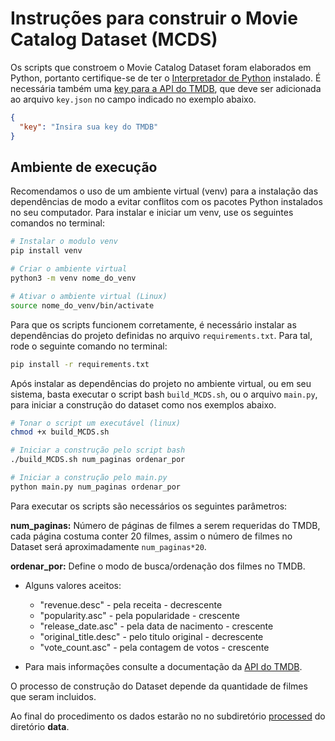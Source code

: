 # Instruções para construir o Movie Catalog Dataset (MCDS)

Os scripts que constroem o Movie Catalog Dataset foram elaborados em Python, portanto certifique-se de ter o [Interpretador de Python](https://www.python.org/downloads/) instalado. É necessária também uma [key para a API do TMDB](https://www.themoviedb.org/documentation/api), que deve ser adicionada ao arquivo `key.json` no campo indicado no exemplo abaixo.

~~~json
{
  "key": "Insira sua key do TMDB"
}
~~~

## Ambiente de execução

Recomendamos o uso de um ambiente virtual (venv) para a instalação das dependências de modo a evitar conflitos com os pacotes Python instalados no seu computador. Para instalar e iniciar um venv, use os seguintes comandos no terminal:

~~~bash
# Instalar o modulo venv
pip install venv

# Criar o ambiente virtual
python3 -m venv nome_do_venv

# Ativar o ambiente virtual (Linux)
source nome_do_venv/bin/activate
~~~

Para que os scripts funcionem corretamente, é necessário instalar as dependências do projeto definidas no arquivo `requirements.txt`. Para tal, rode o seguinte comando no terminal:

~~~bash
pip install -r requirements.txt
~~~

Após instalar as dependências do projeto no ambiente virtual, ou em seu sistema, basta executar o script bash `build_MCDS.sh`, ou o arquivo `main.py`, para iniciar a construção do dataset como nos exemplos abaixo.

~~~bash
# Tonar o script um executável (linux)
chmod +x build_MCDS.sh

# Iniciar a construção pelo script bash
./build_MCDS.sh num_paginas ordenar_por
~~~

~~~bash
# Iniciar a construção pelo main.py
python main.py num_paginas ordenar_por
~~~

Para executar os scripts são necessários os seguintes parâmetros:

**num_paginas:** Número de páginas de filmes a serem requeridas do TMDB, cada página costuma conter 20 filmes, assim o número de filmes no Dataset será aproximadamente `num_paginas*20`.

**ordenar_por:** Define o modo de busca/ordenação dos filmes no TMDB.
* Alguns valores aceitos:
    * "revenue.desc" - pela receita - decrescente
    * "popularity.asc" - pela popularidade - crescente
    * "release_date.asc" - pela data de nacimento - crescente
    * "original_title.desc" - pelo titulo original - decrescente
    * "vote_count.asc" - pela contagem de votos - crescente

* Para mais informações consulte a documentação da [API do TMDB](https://developers.themoviedb.org/3/discover/movie-discover).

O processo de construção do Dataset depende da quantidade de filmes que seram incluidos.

Ao final do procedimento os dados estarão no no subdiretório [processed](../data/processed) do diretório **data**.
